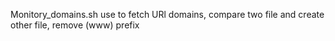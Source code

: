 Monitory_domains.sh use to fetch URl domains, compare two file and create other file, remove (www) prefix
